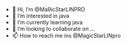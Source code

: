 - 👋 Hi, I’m @Ma9icStarLINPRO
- 👀 I’m interested in java
- 🌱 I’m currently learning java
- 💞️ I’m looking to collaborate on ...
- 📫 How to reach me  ins @MagicStarLINpro

<!---
Ma9icStarLINPRO/Ma9icStarLINPRO is a ✨ special ✨ repository because its `README.md` (this file) appears on your GitHub profile.
You can click the Preview link to take a look at your changes.
--->
